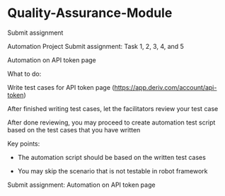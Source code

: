 # Quality-Assurance-Module
Submit assignment

Automation Project
Submit assignment: Task 1, 2, 3, 4, and 5

Automation on API token page

What to do:

Write test cases for API token page (https://app.deriv.com/account/api-token)

After finished writing test cases, let the facilitators review your test case

After done reviewing, you may proceed to create automation test script based on the test
cases that you have written

Key points:

- The automation script should be based on the written test cases

- You may skip the scenario that is not testable in robot framework

Submit assignment: Automation on API token page
